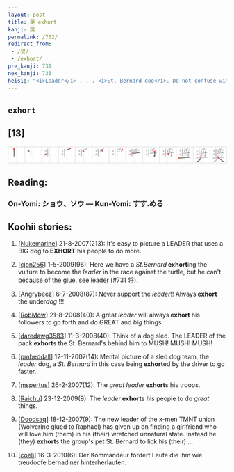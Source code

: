 ```yaml
---
layout: post
title: 奨 exhort
kanji: 奨
permalink: /732/
redirect_from:
 - /奨/
 - /exhort/
pre_kanji: 731
nex_kanji: 733
heisig: "<i>Leader</i> . . . <i>St. Bernard dog</i>. Do not confuse with <i>urge</i> (Frame 300)."
---
```


## `exhort`

## [13]

<div class="stroke"><img src="../images/E5A5A8.png" /></div>

## Reading:

### On-Yomi: ショウ、ソウ &mdash; Kun-Yomi: すす.める

## Koohii stories:

1) [<a href="http://kanji.koohii.com/profile/Nukemarine">Nukemarine</a>] 21-8-2007(213): It&#039;s easy to picture a LEADER that uses a BIG dog to<strong> EXHORT</strong> his people to do more. 

2) [<a href="http://kanji.koohii.com/profile/cjon256">cjon256</a>] 1-5-2009(96): Here we have a <em>St.Bernard</em><strong> exhort</strong>ing the vulture to become the <em>leader</em> in the race against the turtle, but he can&#039;t because of the glue. see <a href="../731">leader</a> <span class="index">(#731 <a href="http://jisho.org/kanji/details/将">将</a>)</span>. 

3) [<a href="http://kanji.koohii.com/profile/Angrybeez">Angrybeez</a>] 6-7-2008(87): Never support the <em>leader</em>!! Always<strong> exhort</strong> the under<em>dog</em> !!! 

4) [<a href="http://kanji.koohii.com/profile/RobMow">RobMow</a>] 21-8-2008(40): A great <em>leader</em> will always<strong> exhort</strong> his followers to go forth and do GREAT and <em>big</em> things. 

5) [<a href="http://kanji.koohii.com/profile/daredawg3583">daredawg3583</a>] 11-3-2008(40): Think of a dog sled. The LEADER of the pack<strong> exhort</strong>s the St. Bernard&#039;s behind him to MUSH! MUSH! MUSH! 

6) [<a href="http://kanji.koohii.com/profile/pmbeddall">pmbeddall</a>] 12-11-2007(14): Mental picture of a sled dog team, the <em>leader</em> dog, a <em>St. Bernard</em> in this case being<strong> exhort</strong>ed by the driver to go faster. 

7) [<a href="http://kanji.koohii.com/profile/mspertus">mspertus</a>] 26-2-2007(12): The <em>great leader</em><strong> exhort</strong>s his troops. 

8) [<a href="http://kanji.koohii.com/profile/Raichu">Raichu</a>] 23-12-2009(9): The <em>leader</em><strong> exhort</strong>s his people to do <em>great</em> things. 

9) [<a href="http://kanji.koohii.com/profile/Doodsaq">Doodsaq</a>] 18-12-2007(9): The new leader of the x-men TMNT union (Wolverine glued to Raphael) has given up on finding a girlfriend who will love him (them) in his (their) wretched unnatural state. Instead he (they)<strong> exhort</strong>s the group&#039;s pet St. Bernard to lick his (their) ... 

10) [<a href="http://kanji.koohii.com/profile/coeli">coeli</a>] 16-3-2010(6): Der Kommandeur fördert Leute die ihm wie treudoofe bernadiner hinterherlaufen. 

